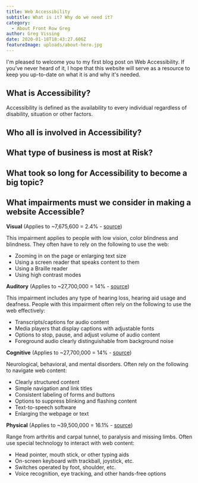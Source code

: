 ```yaml
---
title: Web Accessibility
subtitle: What is it? Why do we need it?
category:
  - About Front Row Greg
author: Greg Vissing
date: 2020-01-18T18:43:27.606Z
featureImage: uploads/about-hero.jpg
---
```

I'm pleased to welcome you to my first blog post on Web Accessibility. If you've never heard of it, I hope that this website will serve as a resource to keep you up-to-date on what it is and why it's needed.

## What is Accessibility?

Accessibility is defined as the availability to every individual regardless of disability, situation or other factors.

## Who all is involved in Accessibility?

## What type of business is most at Risk?

## What took so long for Accessibility to become a big topic?

## What impairments must we consider in making a website Accessible?

**Visual** (Applies to ~7,675,600 = 2.4% - [source](https://www.nfb.org/resources/blindness-statistics?gclid=EAIaIQobChMIisyNzcyI3AIVg7bACh11lQJNEAAYASAAEgIAc_D_BwE))

This impairment applies to people with low vision, color blindness and blindness. They often have to rely on the following to use the web:

* Zooming in on the page or enlarging text size
* Using a screen reader that speaks content to them
* Using a Braille reader
* Using high contrast modes

**Auditory** (Applies to ~27,700,000 = 14% - [source](https://www.nidcd.nih.gov/health/statistics/quick-statistics-hearing))

This impairment includes any type of hearing loss, hearing aid usage and deafness. People with this impairment often rely on the following to use the web effectively:

* Transcripts/captions for audio content
* Media players that display captions with adjustable fonts
* Options to stop, pause, and adjust volume of audio content
* Foreground audio clearly distinguishable from background noise

**Cognitive** (Applies to ~27,700,000 = 14% - [source](https://www.caregiver.org/incidence-and-prevalence-major-causes-brain-impairment))

Neurological, behavioral, and mental disorders. Often rely on the following to navigate web content:

* Clearly structured content
* Simple navigation and link titles
* Consistent labeling of forms and buttons
* Options to suppress blinking and flashing content
* Text-to-speech software
* Enlarging the webpage or text

**Physical** (Applies to ~39,500,000 = 16.1% - [source](https://www.cdc.gov/nchs/fastats/disability.htm))

Range from arthritis and carpal tunnel, to paralysis and missing limbs. Often use special technology to interact with web content:

* Head pointer, mouth stick, or other typing aids
* On-screen keyboard with trackball, joystick, etc.
* Switches operated by foot, shoulder, etc.
* Voice recognition, eye tracking, and other hands-free options
